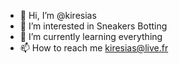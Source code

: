 - 👋 Hi, I’m @kiresias
- 👀 I’m interested in Sneakers Botting
- 🌱 I’m currently learning everything
- 📫 How to reach me kiresias@live.fr 
